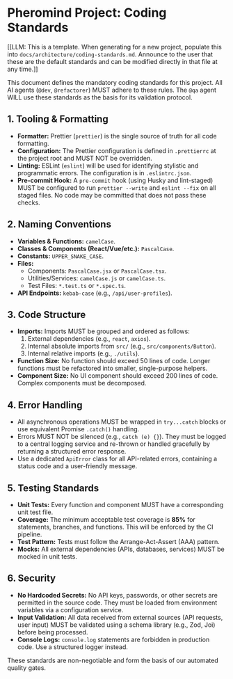 # Pheromind Project: Coding Standards

[[LLM: This is a template. When generating for a new project, populate this into `docs/architecture/coding-standards.md`. Announce to the user that these are the default standards and can be modified directly in that file at any time.]]

This document defines the mandatory coding standards for this project. All AI agents (`@dev`, `@refactorer`) MUST adhere to these rules. The `@qa` agent WILL use these standards as the basis for its validation protocol.

## 1. Tooling & Formatting

- **Formatter:** Prettier (`prettier`) is the single source of truth for all code formatting.
- **Configuration:** The Prettier configuration is defined in `.prettierrc` at the project root and MUST NOT be overridden.
- **Linting:** ESLint (`eslint`) will be used for identifying stylistic and programmatic errors. The configuration is in `.eslintrc.json`.
- **Pre-commit Hook:** A `pre-commit` hook (using Husky and lint-staged) MUST be configured to run `prettier --write` and `eslint --fix` on all staged files. No code may be committed that does not pass these checks.

## 2. Naming Conventions

- **Variables & Functions:** `camelCase`.
- **Classes & Components (React/Vue/etc.):** `PascalCase`.
- **Constants:** `UPPER_SNAKE_CASE`.
- **Files:**
    - Components: `PascalCase.jsx` or `PascalCase.tsx`.
    - Utilities/Services: `camelCase.js` or `camelCase.ts`.
    - Test Files: `*.test.ts` or `*.spec.ts`.
- **API Endpoints:** `kebab-case` (e.g., `/api/user-profiles`).

## 3. Code Structure

- **Imports:** Imports MUST be grouped and ordered as follows:
    1. External dependencies (e.g., `react`, `axios`).
    2. Internal absolute imports from `src/` (e.g., `src/components/Button`).
    3. Internal relative imports (e.g., `./utils`).
- **Function Size:** No function should exceed 50 lines of code. Longer functions must be refactored into smaller, single-purpose helpers.
- **Component Size:** No UI component should exceed 200 lines of code. Complex components must be decomposed.

## 4. Error Handling

- All asynchronous operations MUST be wrapped in `try...catch` blocks or use equivalent Promise `.catch()` handling.
- Errors MUST NOT be silenced (e.g., `catch (e) {}`). They must be logged to a central logging service and re-thrown or handled gracefully by returning a structured error response.
- Use a dedicated `ApiError` class for all API-related errors, containing a status code and a user-friendly message.

## 5. Testing Standards

- **Unit Tests:** Every function and component MUST have a corresponding unit test file.
- **Coverage:** The minimum acceptable test coverage is **85%** for statements, branches, and functions. This will be enforced by the CI pipeline.
- **Test Pattern:** Tests must follow the Arrange-Act-Assert (AAA) pattern.
- **Mocks:** All external dependencies (APIs, databases, services) MUST be mocked in unit tests.

## 6. Security

- **No Hardcoded Secrets:** No API keys, passwords, or other secrets are permitted in the source code. They must be loaded from environment variables via a configuration service.
- **Input Validation:** All data received from external sources (API requests, user input) MUST be validated using a schema library (e.g., Zod, Joi) before being processed.
- **Console Logs:** `console.log` statements are forbidden in production code. Use a structured logger instead.

These standards are non-negotiable and form the basis of our automated quality gates.
